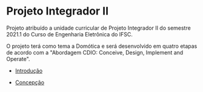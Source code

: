 # Projeto Integrador II

Projeto atribuído a unidade curricular de Projeto Integrador II do semestre 2021.1 do Curso de Engenharia Eletrônica do IFSC. 

O projeto terá como tema a Domótica e será desenvolvido em quatro etapas de acordo com a "Abordagem CDIO: Conceive, Design, Implement and Operate".

* [Introdução](./introducao.md)

* [Concepção](./concepcao.md)
